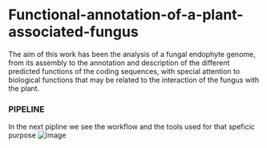 # Functional-annotation-of-a-plant-associated-fungus
The aim of this work has been the analysis of a fungal endophyte genome, from its assembly to the annotation and description of the different predicted functions of the coding sequences, with special attention to biological functions that may be related to the interaction of the fungus with the plant.

### PIPELINE
In the next pipline we see the workflow and the tools used for that speficic purpose
![image](https://github.com/gmonteoliva/Functional-annotation-of-a-plant-associated-fungus/assets/166056678/591c03e9-456a-4934-bcdd-95c63ead64ea)

